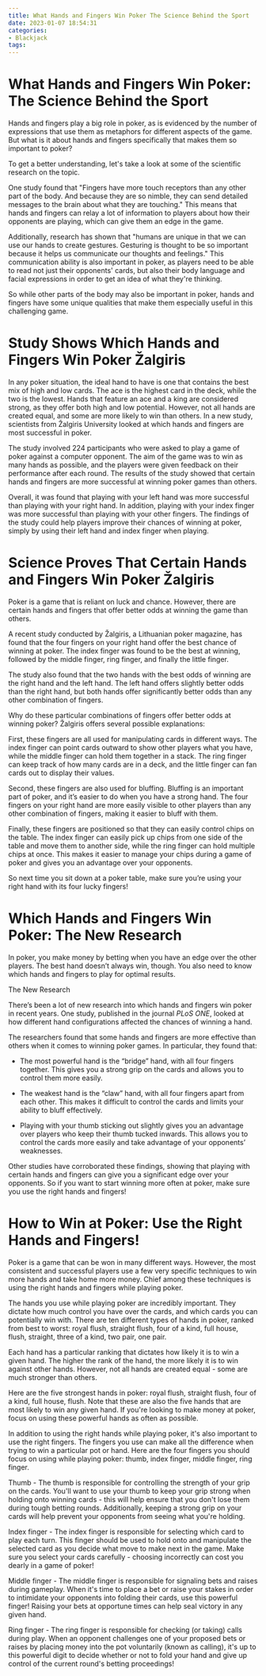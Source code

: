 ```yaml
---
title: What Hands and Fingers Win Poker The Science Behind the Sport
date: 2023-01-07 18:54:31
categories:
- Blackjack
tags:
---
```



#  What Hands and Fingers Win Poker: The Science Behind the Sport

Hands and fingers play a big role in poker, as is evidenced by the number of expressions that use them as metaphors for different aspects of the game.  But what is it about hands and fingers specifically that makes them so important to poker?

To get a better understanding, let's take a look at some of the scientific research on the topic.

One study found that "Fingers have more touch receptors than any other part of the body. And because they are so nimble, they can send detailed messages to the brain about what they are touching." This means that hands and fingers can relay a lot of information to players about how their opponents are playing, which can give them an edge in the game.

Additionally, research has shown that "humans are unique in that we can use our hands to create gestures. Gesturing is thought to be so important because it helps us communicate our thoughts and feelings." This communication ability is also important in poker, as players need to be able to read not just their opponents' cards, but also their body language and facial expressions in order to get an idea of what they're thinking.

So while other parts of the body may also be important in poker, hands and fingers have some unique qualities that make them especially useful in this challenging game.

#  Study Shows Which Hands and Fingers Win Poker Žalgiris

In any poker situation, the ideal hand to have is one that contains the best mix of high and low cards. The ace is the highest card in the deck, while the two is the lowest. Hands that feature an ace and a king are considered strong, as they offer both high and low potential. However, not all hands are created equal, and some are more likely to win than others. In a new study, scientists from Žalgiris University looked at which hands and fingers are most successful in poker.

The study involved 224 participants who were asked to play a game of poker against a computer opponent. The aim of the game was to win as many hands as possible, and the players were given feedback on their performance after each round. The results of the study showed that certain hands and fingers are more successful at winning poker games than others.

Overall, it was found that playing with your left hand was more successful than playing with your right hand. In addition, playing with your index finger was more successful than playing with your other fingers. The findings of the study could help players improve their chances of winning at poker, simply by using their left hand and index finger when playing.

#  Science Proves That Certain Hands and Fingers Win Poker Žalgiris

Poker is a game that is reliant on luck and chance. However, there are certain hands and fingers that offer better odds at winning the game than others.

A recent study conducted by Žalgiris, a Lithuanian poker magazine, has found that the four fingers on your right hand offer the best chance of winning at poker. The index finger was found to be the best at winning, followed by the middle finger, ring finger, and finally the little finger.

The study also found that the two hands with the best odds of winning are the right hand and the left hand. The left hand offers slightly better odds than the right hand, but both hands offer significantly better odds than any other combination of fingers.

Why do these particular combinations of fingers offer better odds at winning poker? Žalgiris offers several possible explanations:

First, these fingers are all used for manipulating cards in different ways. The index finger can point cards outward to show other players what you have, while the middle finger can hold them together in a stack. The ring finger can keep track of how many cards are in a deck, and the little finger can fan cards out to display their values.

Second, these fingers are also used for bluffing. Bluffing is an important part of poker, and it’s easier to do when you have a strong hand. The four fingers on your right hand are more easily visible to other players than any other combination of fingers, making it easier to bluff with them.

Finally, these fingers are positioned so that they can easily control chips on the table. The index finger can easily pick up chips from one side of the table and move them to another side, while the ring finger can hold multiple chips at once. This makes it easier to manage your chips during a game of poker and gives you an advantage over your opponents.

So next time you sit down at a poker table, make sure you’re using your right hand with its four lucky fingers!

#  Which Hands and Fingers Win Poker: The New Research

In poker, you make money by betting when you have an edge over the other players. The best hand doesn’t always win, though. You also need to know which hands and fingers to play for optimal results.

The New Research

There’s been a lot of new research into which hands and fingers win poker in recent years. One study, published in the journal <i>PLoS ONE</i>, looked at how different hand configurations affected the chances of winning a hand.

The researchers found that some hands and fingers are more effective than others when it comes to winning poker games. In particular, they found that:

* The most powerful hand is the “bridge” hand, with all four fingers together. This gives you a strong grip on the cards and allows you to control them more easily.

* The weakest hand is the “claw” hand, with all four fingers apart from each other. This makes it difficult to control the cards and limits your ability to bluff effectively.

* Playing with your thumb sticking out slightly gives you an advantage over players who keep their thumb tucked inwards. This allows you to control the cards more easily and take advantage of your opponents’ weaknesses.

Other studies have corroborated these findings, showing that playing with certain hands and fingers can give you a significant edge over your opponents. So if you want to start winning more often at poker, make sure you use the right hands and fingers!

#  How to Win at Poker: Use the Right Hands and Fingers!

Poker is a game that can be won in many different ways. However, the most consistent and successful players use a few very specific techniques to win more hands and take home more money. Chief among these techniques is using the right hands and fingers while playing poker.

The hands you use while playing poker are incredibly important. They dictate how much control you have over the cards, and which cards you can potentially win with. There are ten different types of hands in poker, ranked from best to worst: royal flush, straight flush, four of a kind, full house, flush, straight, three of a kind, two pair, one pair.

Each hand has a particular ranking that dictates how likely it is to win a given hand. The higher the rank of the hand, the more likely it is to win against other hands. However, not all hands are created equal - some are much stronger than others.

Here are the five strongest hands in poker: royal flush, straight flush, four of a kind, full house, flush. Note that these are also the five hands that are most likely to win any given hand. If you're looking to make money at poker, focus on using these powerful hands as often as possible.

In addition to using the right hands while playing poker, it's also important to use the right fingers. The fingers you use can make all the difference when trying to win a particular pot or hand. Here are the four fingers you should focus on using while playing poker: thumb, index finger, middle finger, ring finger.

Thumb - The thumb is responsible for controlling the strength of your grip on the cards. You'll want to use your thumb to keep your grip strong when holding onto winning cards - this will help ensure that you don't lose them during tough betting rounds. Additionally, keeping a strong grip on your cards will help prevent your opponents from seeing what you're holding.

Index finger - The index finger is responsible for selecting which card to play each turn. This finger should be used to hold onto and manipulate the selected card as you decide what move to make next in the game. Make sure you select your cards carefully - choosing incorrectly can cost you dearly in a game of poker!

Middle finger - The middle finger is responsible for signaling bets and raises during gameplay. When it's time to place a bet or raise your stakes in order to intimidate your opponents into folding their cards, use this powerful finger! Raising your bets at opportune times can help seal victory in any given hand.

Ring finger - The ring finger is responsible for checking (or taking) calls during play. When an opponent challenges one of your proposed bets or raises by placing money into the pot voluntarily (known as calling), it's up to this powerful digit to decide whether or not to fold your hand and give up control of the current round's betting proceedings!